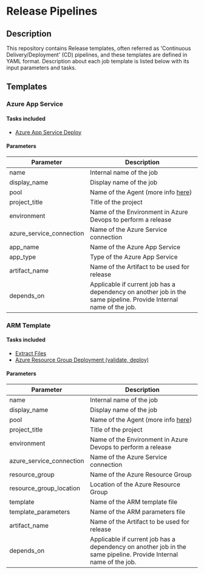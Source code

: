# Release Pipelines
## Description 
This repository contains Release templates, often referred as 'Continuous Delivery/Deployment' (CD) pipelines, and these templates are defined in YAML format. Description about each job template is listed below with its input parameters and tasks.

## Templates
### Azure App Service
#### Tasks included
- [Azure App Service Deploy](https://docs.microsoft.com/en-us/azure/devops/pipelines/tasks/deploy/azure-rm-web-app-deployment?view=azure-devops)

#### Parameters
| Parameter | Description |
|--|--|
| name | Internal name of the job |
| display_name | Display name of the job |
| pool | Name of the Agent (more info [here](https://docs.microsoft.com/en-us/azure/devops/pipelines/agents/pools-queues?view=azure-devops&tabs=yaml)) |
| project_title | Title of the project |
| environment | Name of the Environment in Azure Devops to perform a release |
| azure_service_connection | Name of the Azure Service connection |
| app_name | Name of the Azure App Service |
| app_type | Type of the Azure App Service |
| artifact_name | Name of the Artifact to be used for release |
| depends_on | Applicable if current job has a dependency on another job in the same pipeline. Provide Internal name of the job. |

### ARM Template
#### Tasks included
- [Extract Files](https://docs.microsoft.com/en-us/azure/devops/pipelines/tasks/utility/extract-files?view=azure-devops)
- [Azure Resource Group Deployment (validate, deploy)](https://docs.microsoft.com/en-us/azure/devops/pipelines/tasks/deploy/azure-resource-group-deployment?view=azure-devops)

#### Parameters
| Parameter | Description |
|--|--|
| name | Internal name of the job |
| display_name | Display name of the job |
| pool | Name of the Agent (more info [here](https://docs.microsoft.com/en-us/azure/devops/pipelines/agents/pools-queues?view=azure-devops&tabs=yaml)) |
| project_title | Title of the project |
| environment | Name of the Environment in Azure Devops to perform a release |
| azure_service_connection | Name of the Azure Service connection |
| resource_group | Name of the Azure Resource Group |
| resource_group_location | Location of the Azure Resource Group |
| template | Name of the ARM template file |
| template_parameters | Name of the ARM parameters file |
| artifact_name | Name of the Artifact to be used for release |
| depends_on | Applicable if current job has a dependency on another job in the same pipeline. Provide Internal name of the job. |
